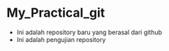 # My_Practical_git

- Ini adalah repository baru yang berasal dari github
- Ini adalah pengujian repository
